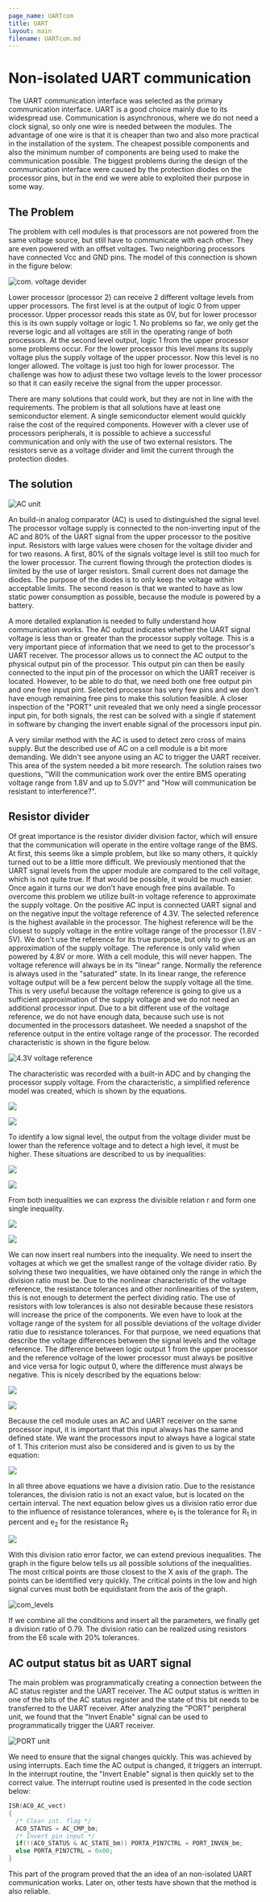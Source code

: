```yaml
---
page_name: UARTcom
title: UART
layout: main
filename: UARTcom.md
---
```

# Non-isolated UART communication

The UART communication interface was selected as the primary communication
interface. UART is a good choice mainly due to its widespread use. Communication
is asynchronous, where we do not need a clock signal, so only one wire is needed
between the modules. The advantage of one wire is that it is cheaper than two
and also more practical in the installation of the system. The cheapest possible
components and also the minimum number of components are being used to make the
communication possible. The biggest problems during the design of the
communication interface were caused by the protection diodes on the processor
pins, but in the end we were able to exploited their purpose in some way.

## The Problem

The problem with cell modules is that processors are not powered from the same
voltage source, but still have to communicate with each other. They are even
powered with an offset voltages. Two neighboring processors have connected Vcc
and GND pins. The model of this connection is shown in the figure below:

![com. voltage devider](https://raw.githubusercontent.com/Hrastovc/CarettaBMS/gh-pages/images/Proc1Proc2_COM.png)

Lower processor (processor 2) can receive 2 different voltage levels from upper
processors. The first level is at the output of logic 0 from upper processor.
Upper processor reads this state as 0V, but for lower processor this is its own
supply voltage or logic 1. No problems so far, we only get the
reverse logic and all voltages are still in the operating range of both
processors. At the second level output, logic 1 from the upper processor some
problems occur. For the lower processor this level means its supply voltage plus
the supply voltage of the upper processor. Now this level is no longer allowed.
The voltage is just too high for lower processor. The challenge was how to
adjust these two voltage levels to the lower processor so that it can easily
receive the signal from the upper processor.

There are many solutions that could work, but they are not in line with the
requirements. The problem is that all solutions have at least one semiconductor
element. A single semiconductor element would quickly raise the cost of the
required components. However with a clever use of processors peripherals, it
is possible to achieve a successful communication and only with the use of two
external resistors. The resistors serve as a voltage divider and limit the
current through the protection diodes.

## The solution

![AC unit](https://raw.githubusercontent.com/Hrastovc/CarettaBMS/gh-pages/images/AC.png)

An build-in analog comparator (AC) is used to distinguished the signal level.
The processor voltage supply is connected to the non-inverting input of the AC
and 80% of the UART signal from the upper processor to the positive input.
Resistors with large values were chosen for the voltage divider and for two
reasons. A first, 80% of the signals voltage level is still too much for the
lower processor. The current flowing through the protection diodes is limited by
the use of larger resistors. Small current does not damage the diodes. The
purpose of the diodes is to only keep the voltage within acceptable limits. The
second reason is that we wanted to have as low static power consumption as
possible, because the module is powered by a battery.

A more detailed explanation is needed to fully understand how communication
works. The AC output indicates whether the UART signal voltage is less than or
greater than the processor supply voltage. This is a very important piece of
information that we need to get to the processor's UART receiver. The processor
allows us to connect the AC output to the physical output pin of the processor.
This output pin can then be easily connected to the input pin of the processor
on which the UART receiver is located. However, to be able to do that, we need
both one free output pin and one free input pint. Selected processor has very
few pins and we don't have enough remaining free pins to make this solution
feasible. A closer inspection of the "PORT" unit revealed that we only need a
single processor input pin, for both signals, the rest can be solved with a 
single if statement in software by changing the invert enable signal of the
processors input pin.

A very similar method with the AC is used to detect zero cross of mains supply.
But the described use of AC on a cell module is a bit more demanding. We didn't
see anyone using an AC to trigger the UART receiver. This area of the system
needed a bit more research. The solution raises two questions, "Will the
communication work over the entire BMS operating voltage range from 1.8V and up
to 5.0V?" and "How will communication be resistant to interference?".

## Resistor divider

Of great importance is the resistor divider division factor, which will ensure
that the communication will operate in the entire voltage range of the BMS. At
first, this seems like a simple problem, but like so many others, it quickly
turned out to be a little more difficult. We previously mentioned that the
UART signal levels from the upper module are compared to the cell voltage,
which is not quite true. If that would be possible, it would be much easier.
Once again it turns our we don't have enough free pins available. To overcome
this problem we utilize built-in voltage reference to approximate the supply
voltage. On the positive AC input is connected UART signal and on the negative
input the voltage reference of 4.3V. The selected reference is the highest
available in the processor. The highest reference will be the closest to supply
voltage in the entire voltage range of the processor (1.8V - 5V). We don't use
the reference for its true purpose, but only to give us an approximation of the
supply voltage. The reference is only valid when powered by 4.8V or more. With a
cell module, this will never happen. The voltage reference will always be in its
"linear" range. Normally the reference is always used in the "saturated" state.
In its linear range, the reference voltage output will be a few percent below
the supply voltage all the time. This is very useful because the voltage
reference is going to give us a sufficient approximation of the supply voltage
and we do not need an additional processor input. Due to a bit different use of
the voltage reference, we do not have enough data, because such use is not
documented in the processors datasheet. We needed a snapshot of the reference
output in the entire voltage range of the processor. The recorded characteristic
is shown in the figure below.

![4.3V voltage reference](https://raw.githubusercontent.com/Hrastovc/CarettaBMS/gh-pages/images/Uref4V3.png)

The characteristic was recorded with a built-in
ADC and by changing the processor supply voltage. From the characteristic, a
simplified reference model was created, which is shown by the equations.

<img src="https://latex.codecogs.com/svg.latex?\Delta_{ref}(U_{supply}) =
  U_{supply} \cdot \left(1 - \frac{1010}{1023} \right)" />

<img src="https://latex.codecogs.com/svg.latex?U_{ref}(U_{supply}) =
  \left\{
    \begin{array}{ll}
      4.3; U_{supply} %3E 4.3 + \Delta_{ref}(U_{supply}) \\
      U_{supply}-\Delta_{ref}(U_{supply}); U_{supply} \leq 4.3 +
        \Delta_{ref}(U_{supply})
    \end{array}
  \right." />

To identify a low signal level, the output from the voltage divider must be
lower than the reference voltage and to detect a high level, it must be higher.
These situations are described to us by inequalities:

<img src="https://latex.codecogs.com/svg.latex?U_{supply} \cdot r %3C U_{ref}
  (U_{supply})" />

<img src="https://latex.codecogs.com/svg.latex?\left( U_{supply} + U_{upper}
  \right) \cdot r %3E U_{ref}(U_{supply})" />

From both inequalities we can express the divisible relation r and form one
single inequality.

<img src="https://latex.codecogs.com/svg.latex? \frac{U_{ref}(U_{supply})}
  {U_{supply} + U_{upper}} %3C r %3C \frac{U_{ref}(U_{supply})}{U_{supply}}" />

<img src="https://latex.codecogs.com/svg.latex?0.64 %3C r %3C 0.86" />

We can now insert real numbers into the inequality. We need to insert the
voltages at which we get the smallest range of the voltage divider ratio. By
solving these two inequalities, we have obtained only the range in which the
division ratio must be. Due to the nonlinear characteristic of the voltage
reference, the resistance tolerances and other nonlinearities of the system,
this is not enough to determent the perfect dividing ratio. The use of resistors
with low tolerances is also not desirable because these resistors will increase
the price of the components. We even have to look at the voltage range of the
system for all possible deviations of the voltage divider ratio due to
resistance tolerances. For that purpose, we need equations that describe the
voltage differences between the signal levels and the voltage reference. The
difference between logic output 1 from the upper processor and the reference
voltage of the lower processor must always be positive and vice versa for logic
output 0, where the difference must always be negative. This is nicely described
by the equations below:

<img src="https://latex.codecogs.com/svg.latex?U_h = r \cdot \left( U_{supply} -
  U_{upper} \right) - U_{ref}(U_{supply})" />

<img src="https://latex.codecogs.com/svg.latex?U_l = r \cdot U_{supply} -
  U_{ref}(U_{supply})" />

Because the cell module uses an AC and UART receiver on the same processor
input, it is important that this input always has the same and defined state. We
want the processors input to always have a logical state of 1. This criterion
must also be considered and is given to us by the equation:

<img src="https://latex.codecogs.com/svg.latex?U_H = U_{supply} \cdot \left( r -
  0,7 \right)" />

In all three above equations we have a division ratio. Due to the resistance
tolerances, the division ratio is not an exact value, but is located on the
certain interval. The next equation below gives us a division ratio error due to
the influence of resistance tolerances, where e<sub>1</sub> is the tolerance for
R<sub>1</sub> in percent and e<sub>2</sub> for the resistance R<sub>2</sub>

<img src="https://latex.codecogs.com/svg.latex?E = \frac{ \left( R_1 + R_2
  \right) \cdot \left( 1 + \frac{e_2}{100} \right)}{R_1 \cdot \left( 1 +
  \frac{e_1}{100} \right) + R_2 \cdot \left( 1 + \frac{e_2}{100} \right)} - 1"/>

With this division ratio error factor, we can extend previous inequalities. The
graph in the figure below tells us all possible solutions of the inequalities.
The most critical points are those closest to the X axis of the graph.
The points can be identified very quickly. The critical points in the low and
high signal curves must both be equidistant from the axis of the graph.

![com_levels](https://raw.githubusercontent.com/Hrastovc/CarettaBMS/gh-pages/images/comLevels.png)

If we combine all the conditions and insert all the parameters, we finally get
a division ratio of 0.79. The division ratio can be realized using resistors
from the E6 scale with 20% tolerances.

## AC output status bit as UART signal

The main problem was programmatically creating a connection between the AC
status register and the UART receiver. The AC output status is written in one of
the bits of the AC status register and the state of this bit needs to be
transferred to the UART receiver. After analyzing the "PORT" peripheral unit, we
found that the "Invert Enable" signal can be used to programmatically trigger
the UART receiver.

![PORT unit](https://raw.githubusercontent.com/Hrastovc/CarettaBMS/gh-pages/images/PORT.png)

We need to ensure that the signal changes quickly. This was achieved by using
interrupts. Each time the AC output is changed, it triggers an interrupt.
In the interrupt routine, the "Invert Enable" signal is then quickly set to the
correct value. The interrupt routine used is presented in the code section
below:

```C
ISR(AC0_AC_vect)
{
  /* Clear int. flag */
  AC0_STATUS = AC_CMP_bm;
  /* Invert pin input */
  if(!(AC0_STATUS & AC_STATE_bm)) PORTA_PIN7CTRL = PORT_INVEN_bm;
  else PORTA_PIN7CTRL = 0x00;
}
```

This part of the program proved that the an idea of an non-isolated UART
communication works. Later on, other tests have shown that the method is also
reliable.
